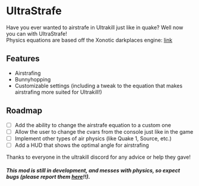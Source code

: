 # UltraStrafe 
Have you ever wanted to airstrafe in Ultrakill just like in quake? 
Well now you can with UltraStrafe!
<br>
Physics equations are based off the Xonotic darkplaces engine: [link](https://github.com/xonotic/darkplaces/blob/55e56658cb6e7e68c8ed11da18eebd8241a58960/sv_user.c#L376-L395)

## Features
- Airstrafing 
- Bunnyhopping
- Customizable settings (including a tweak to the equation that makes airstrafing more suited for Ultrakill!)

## Roadmap

- [ ] Add the ability to change the airstrafe equation to a custom one
- [ ] Allow the user to change the cvars from the console just like in the game
- [ ] Implement other types of air physics (like Quake 1, Source, etc.)
- [ ] Add a HUD that shows the optimal angle for airstrafing

Thanks to everyone in the ultrakill discord for any advice or help they gave!
##### This mod is still in development, and messes with physics, so expect bugs (please report them [here](https://github.com/10-days-till-xmas/UltraStrafe/issues)!!).
